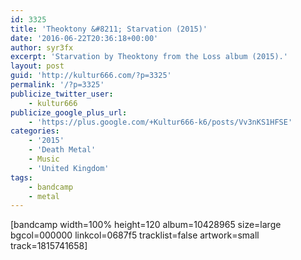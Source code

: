 ```yaml
---
id: 3325
title: 'Theoktony &#8211; Starvation (2015)'
date: '2016-06-22T20:36:18+00:00'
author: syr3fx
excerpt: 'Starvation by Theoktony from the Loss album (2015).'
layout: post
guid: 'http://kultur666.com/?p=3325'
permalink: '/?p=3325'
publicize_twitter_user:
    - kultur666
publicize_google_plus_url:
    - 'https://plus.google.com/+Kultur666-k6/posts/Vv3nKS1HFSE'
categories:
    - '2015'
    - 'Death Metal'
    - Music
    - 'United Kingdom'
tags:
    - bandcamp
    - metal
---
```


\[bandcamp width=100% height=120 album=10428965 size=large bgcol=000000 linkcol=0687f5 tracklist=false artwork=small track=1815741658\]